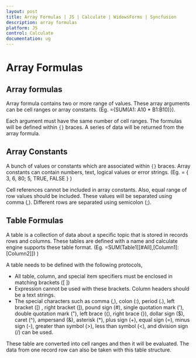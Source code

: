 ```yaml
---
layout: post
title: Array Formulas | JS | Calculate | WidowsForms | Syncfusion
description: array formulas
platform: JS
control: Calculate
documentation: ug
---
```


# Array Formulas

## Array formulas

Array formula contains two or more range of values. These array arguments can be cell ranges or array constants. (Eg. ={SUM(A1: A10 * B1:B10)}).



Each argument must have the same number of cell ranges. The formulas will be defined within `{}` braces. A series of data will be returned from the array formula. 

## Array Constants

A bunch of values or constants which are associated within `{}` braces. Array constants can contain numbers, text, logical values or error strings. (Eg. = { 3, 6, 80; 5, TRUE, FALSE } )



Cell references cannot be included in array constants. Also, equal range of row values should be included. These values will be separated using comma (,). Different rows are separated using semicolon (;). 

## Table Formulas

A table is a collection of data about a specific topic that is stored in records rows and columns. These tables are defined with a name and calculate engine supports these table format. (Eg. =SUM(Table1[[#All],[Column1]:[Column2]]) )



A table needs to be defined with the following protocols,

  * All table, column, and special item specifiers must be enclosed in matching brackets ([ ])
  * Expression cannot be used with these brackets. Column headers should be a text strings.
  * The special characters such as comma (,), colon (:), period (.), left bracket ([) , right bracket (]), pound sign (#), single quotation mark ('), double quotation mark ("), left brace ({), right brace (}), dollar sign ($), caret (^), ampersand (&), asterisk (*), plus sign (+), equal sign (=), minus sign (-), greater than symbol (>), less than symbol (<), and division sign (/) can be used.

These table are converted into cell ranges and then it will be evaluated. The data from one record row can also be taken with this table structure.

